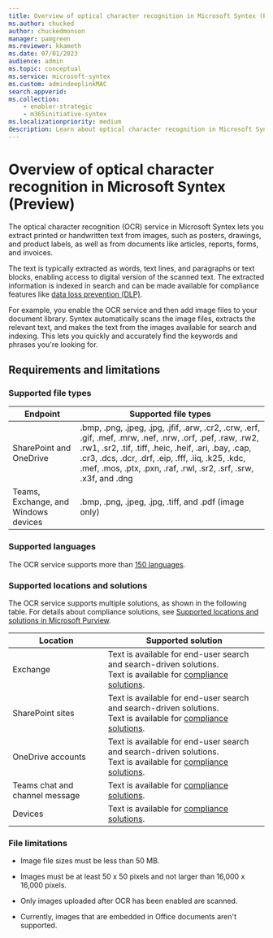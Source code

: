 ```yaml
---
title: Overview of optical character recognition in Microsoft Syntex (Preview)
ms.author: chucked
author: chuckedmonson
manager: pamgreen
ms.reviewer: kkameth
ms.date: 07/01/2023
audience: admin
ms.topic: conceptual
ms.service: microsoft-syntex
ms.custom: admindeeplinkMAC
search.appverid: 
ms.collection: 
    - enabler-strategic
    - m365initiative-syntex
ms.localizationpriority: medium
description: Learn about optical character recognition in Microsoft Syntex.
---
```


# Overview of optical character recognition in Microsoft Syntex (Preview)

The optical character recognition (OCR) service in Microsoft Syntex lets you extract printed or handwritten text from images, such as posters, drawings, and product labels, as well as from documents like articles, reports, forms, and invoices.

The text is typically extracted as words, text lines, and paragraphs or text blocks, enabling access to digital version of the scanned text. The extracted information is indexed in search and can be made available for compliance features like [data loss prevention (DLP)](../compliance/dlp-learn-about-dlp.md).

For example, you enable the OCR service and then add image files to your document library. Syntex automatically scans the image files, extracts the relevant text, and makes the text from the images available for search and indexing. This lets you quickly and accurately find the keywords and phrases you're looking for.

## Requirements and limitations

### Supported file types

|Endpoint  |Supported file types  |
|---------|---------|
|SharePoint and OneDrive     |.bmp, .png, .jpeg, .jpg, .jfif, .arw, .cr2, .crw, .erf, .gif, .mef, .mrw, .nef, .nrw, .orf, .pef, .raw, .rw2, .rw1, .sr2, .tif, .tiff, .heic, .heif, .ari, .bay, .cap, .cr3, .dcs, .dcr, .drf, .eip, .fff, .iiq, .k25, .kdc, .mef, .mos, .ptx, .pxn, .raf, .rwl, .sr2, .srf, .srw, .x3f, and .dng  |
|Teams, Exchange, and Windows devices     |.bmp, .png, .jpeg, .jpg, .tiff, and .pdf (image only)     |

### Supported languages

The OCR service supports more than [150 languages](/azure/cognitive-services/language-support).

### Supported locations and solutions

The OCR service supports multiple solutions, as shown in the following table. For details about compliance solutions, see [Supported locations and solutions in Microsoft Purview](/purview/ocr-learn-about#supported-locations-and-solutions).

|Location    |Supported solution  |
|---------|---------|
|Exchange           |Text is available for end-user search and search-driven solutions.<br>Text is available for [compliance solutions](/purview/ocr-learn-about#supported-locations-and-solutions). |
|SharePoint sites   |Text is available for end-user search and search-driven solutions.<br>Text is available for [compliance solutions](/en-us/purview/ocr-learn-about#supported-locations-and-solutions). |
|OneDrive accounts  |Text is available for end-user search and search-driven solutions.<br>Text is available for [compliance solutions](/purview/ocr-learn-about#supported-locations-and-solutions). |
|Teams chat and channel message  |Text is available for [compliance solutions](/purview/ocr-learn-about#supported-locations-and-solutions). |
|Devices            | Text is available for [compliance solutions](/purview/ocr-learn-about#supported-locations-and-solutions).    |

### File limitations

- Image file sizes must be less than 50 MB.

- Images must be at least 50 x 50 pixels and not larger than 16,000 x 16,000 pixels.

- Only images uploaded after OCR has been enabled are scanned.

- Currently, images that are embedded in Office documents aren't supported.

